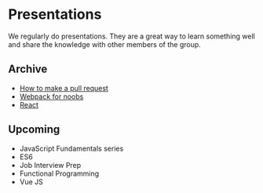 # Presentations
We regularly do presentations.  They are a great way to learn something well and share the knowledge with other members of the group.

## Archive
* [How to make a pull request](https://docs.google.com/presentation/d/12XPsgBkarJLA6I1UJd7HK1izUpQfX2Lt2gQq91z9XNQ/edit#slide=id.p)
* [Webpack for noobs](https://docs.google.com/presentation/d/1x2gpomWtiQ21oqya1mOu6HRGCMcJc77BplrH4rc0mzk/pub?start=false&loop=false&delayms=60000&slide=id.g13a70b3d78_0_108)
* [React](https://github.com/rinse0ut/react-presentation)

## Upcoming
* JavaScript Fundamentals series
* ES6
* Job Interview Prep
* Functional Programming
* Vue JS
